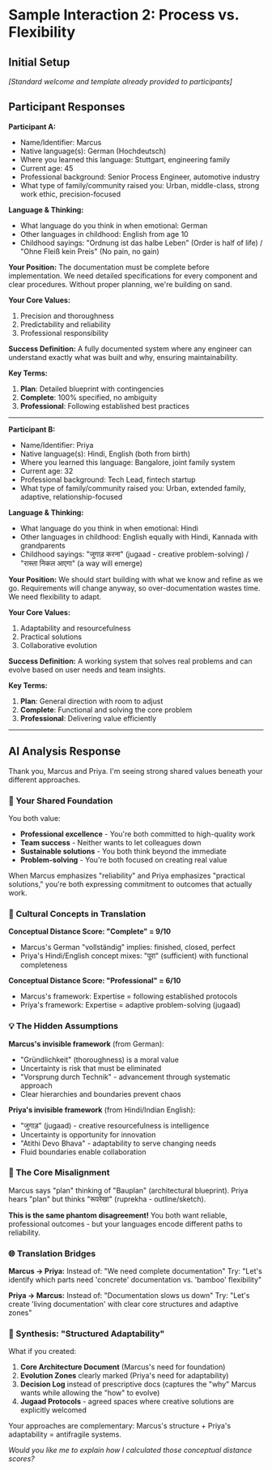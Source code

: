 # Sample Interaction 2: Process vs. Flexibility

## Initial Setup
*[Standard welcome and template already provided to participants]*

## Participant Responses

**Participant A:**
- Name/Identifier: Marcus
- Native language(s): German (Hochdeutsch)
- Where you learned this language: Stuttgart, engineering family
- Current age: 45
- Professional background: Senior Process Engineer, automotive industry
- What type of family/community raised you: Urban, middle-class, strong work ethic, precision-focused

**Language & Thinking:**
- What language do you think in when emotional: German
- Other languages in childhood: English from age 10
- Childhood sayings: "Ordnung ist das halbe Leben" (Order is half of life) / "Ohne Fleiß kein Preis" (No pain, no gain)

**Your Position:**
The documentation must be complete before implementation. We need detailed specifications for every component and clear procedures. Without proper planning, we're building on sand.

**Your Core Values:**
1. Precision and thoroughness
2. Predictability and reliability
3. Professional responsibility

**Success Definition:**
A fully documented system where any engineer can understand exactly what was built and why, ensuring maintainability.

**Key Terms:**
1. **Plan**: Detailed blueprint with contingencies
2. **Complete**: 100% specified, no ambiguity
3. **Professional**: Following established best practices

---

**Participant B:**
- Name/Identifier: Priya
- Native language(s): Hindi, English (both from birth)
- Where you learned this language: Bangalore, joint family system
- Current age: 32
- Professional background: Tech Lead, fintech startup
- What type of family/community raised you: Urban, extended family, adaptive, relationship-focused

**Language & Thinking:**
- What language do you think in when emotional: Hindi
- Other languages in childhood: English equally with Hindi, Kannada with grandparents
- Childhood sayings: "जुगाड़ करना" (jugaad - creative problem-solving) / "रास्ता निकल आएगा" (a way will emerge)

**Your Position:**
We should start building with what we know and refine as we go. Requirements will change anyway, so over-documentation wastes time. We need flexibility to adapt.

**Your Core Values:**
1. Adaptability and resourcefulness
2. Practical solutions
3. Collaborative evolution

**Success Definition:**
A working system that solves real problems and can evolve based on user needs and team insights.

**Key Terms:**
1. **Plan**: General direction with room to adjust
2. **Complete**: Functional and solving the core problem
3. **Professional**: Delivering value efficiently

---

## AI Analysis Response

Thank you, Marcus and Priya. I'm seeing strong shared values beneath your different approaches.

### 🌉 Your Shared Foundation

You both value:
- **Professional excellence** - You're both committed to high-quality work
- **Team success** - Neither wants to let colleagues down
- **Sustainable solutions** - You both think beyond the immediate
- **Problem-solving** - You're both focused on creating real value

When Marcus emphasizes "reliability" and Priya emphasizes "practical solutions," you're both expressing commitment to outcomes that actually work.

### 🔄 Cultural Concepts in Translation

**Conceptual Distance Score: "Complete" = 9/10**
- Marcus's German "vollständig" implies: finished, closed, perfect
- Priya's Hindi/English concept mixes: "पूरा" (sufficient) with functional completeness

**Conceptual Distance Score: "Professional" = 6/10**
- Marcus's framework: Expertise = following established protocols
- Priya's framework: Expertise = adaptive problem-solving (jugaad)

### 💡 The Hidden Assumptions

**Marcus's invisible framework** (from German):
- "Gründlichkeit" (thoroughness) is a moral value
- Uncertainty is risk that must be eliminated
- "Vorsprung durch Technik" - advancement through systematic approach
- Clear hierarchies and boundaries prevent chaos

**Priya's invisible framework** (from Hindi/Indian English):
- "जुगाड़" (jugaad) - creative resourcefulness is intelligence
- Uncertainty is opportunity for innovation
- "Atithi Devo Bhava" - adaptability to serve changing needs
- Fluid boundaries enable collaboration

### 🎯 The Core Misalignment

Marcus says "plan" thinking of "Bauplan" (architectural blueprint).
Priya hears "plan" but thinks "रूपरेखा" (ruprekha - outline/sketch).

**This is the same phantom disagreement!** You both want reliable, professional outcomes - but your languages encode different paths to reliability.

### 🌐 Translation Bridges

**Marcus → Priya:**
Instead of: "We need complete documentation"
Try: "Let's identify which parts need 'concrete' documentation vs. 'bamboo' flexibility"

**Priya → Marcus:**
Instead of: "Documentation slows us down"
Try: "Let's create 'living documentation' with clear core structures and adaptive zones"

### 🤝 Synthesis: "Structured Adaptability"

What if you created:
1. **Core Architecture Document** (Marcus's need for foundation)
2. **Evolution Zones** clearly marked (Priya's need for adaptability)
3. **Decision Log** instead of prescriptive docs (captures the "why" Marcus wants while allowing the "how" to evolve)
4. **Jugaad Protocols** - agreed spaces where creative solutions are explicitly welcomed

Your approaches are complementary: Marcus's structure + Priya's adaptability = antifragile systems.

*Would you like me to explain how I calculated those conceptual distance scores?*